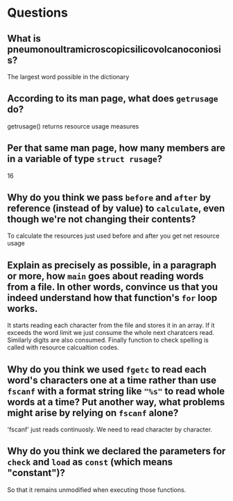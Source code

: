 # Questions

## What is pneumonoultramicroscopicsilicovolcanoconiosis?

The largest word possible in the dictionary

## According to its man page, what does `getrusage` do?

getrusage() returns resource usage measures

## Per that same man page, how many members are in a variable of type `struct rusage`?

16

## Why do you think we pass `before` and `after` by reference (instead of by value) to `calculate`, even though we're not changing their contents?

To calculate the resources just used before and after you get net resource usage

## Explain as precisely as possible, in a paragraph or more, how `main` goes about reading words from a file. In other words, convince us that you indeed understand how that function's `for` loop works.

It starts reading each character from the file and stores it in an array.
If it exceeds the word limit we just consume the whole next charatcers read.
Similarly digits are also consumed.
Finally function to check spelling is called with resource calcualtion codes.

## Why do you think we used `fgetc` to read each word's characters one at a time rather than use `fscanf` with a format string like `"%s"` to read whole words at a time? Put another way, what problems might arise by relying on `fscanf` alone?

'fscanf' just reads continuosly. We need to read character by character.

## Why do you think we declared the parameters for `check` and `load` as `const` (which means "constant")?

So that it remains unmodified when executing those functions.
